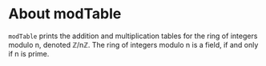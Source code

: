 # About modTable

`modTable` prints the addition and multiplication tables for
the ring of integers modulo n, denoted &#8484;/n&#8484;. The ring of integers
modulo n is a field, if and only if n is prime.
